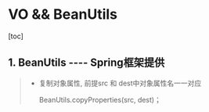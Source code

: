 # VO && BeanUtils



[toc]

## 1. BeanUtils ---- Spring框架提供

> * 复制对象属性, 前提src 和 dest中对象属性名一一对应
>
>   BeanUtils.copyProperties(src, dest)；


